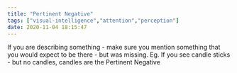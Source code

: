 ```yaml
---
title: "Pertinent Negative"
tags: ["visual-intelligence","attention","perception"]
date: 2020-11-04 18:15:47
---
```


If you are describing something - make sure you mention something that you would expect to be there - but was missing. Eg. If you see candle sticks - but no candles, candles are the Pertinent Negative
